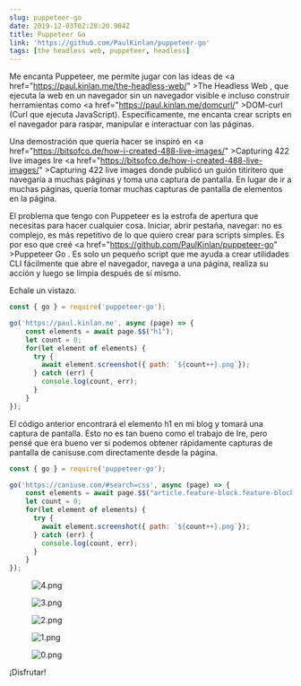 ```yaml
---
slug: puppeteer-go
date: 2019-12-03T02:28:20.904Z
title: Puppeteer Go
link: 'https://github.com/PaulKinlan/puppeteer-go'
tags: [the headless web, puppeteer, headless]
---
```


Me encanta Puppeteer, me permite jugar con las ideas de <a <span class="notranslate">href=&quot;https://paul.kinlan.me/the-headless-web/&quot; &gt;The Headless Web</a> , que ejecuta la web en un navegador sin un navegador visible e incluso construir herramientas como <a <span class="notranslate">href=&quot;https://paul.kinlan.me/domcurl/&quot; &gt;DOM-curl</a> (Curl que ejecuta JavaScript). Específicamente, me encanta crear scripts en el navegador para raspar, manipular e interactuar con las páginas.

Una demostración que quería hacer se inspiró en <a <span class="notranslate">href=&quot;https://bitsofco.de/how-i-created-488-live-images/&quot; &gt;Capturing 422 live images</a> Ire <a <span class="notranslate">href=&quot;https://bitsofco.de/how-i-created-488-live-images/&quot; &gt;Capturing 422 live images</a> donde publicó un guión titiritero que navegaría a muchas páginas y toma una captura de pantalla. En lugar de ir a muchas páginas, quería tomar muchas capturas de pantalla de elementos en la página.

El problema que tengo con Puppeteer es la estrofa de apertura que necesitas para hacer cualquier cosa. Iniciar, abrir pestaña, navegar: no es complejo, es más repetitivo de lo que quiero crear para scripts simples. Es por eso que creé <a <span class="notranslate">href=&quot;https://github.com/PaulKinlan/puppeteer-go&quot; &gt;Puppeteer Go</a> . Es solo un pequeño script que me ayuda a crear utilidades CLI fácilmente que abre el navegador, navega a una página, realiza su acción y luego se limpia después de sí mismo.

Echale un vistazo.

```JavaScript
const { go } = require('puppeteer-go');

go('https://paul.kinlan.me', async (page) => {
    const elements = await page.$$("h1");
    let count = 0;
    for(let element of elements) {
      try {
        await element.screenshot({ path: `${count++}.png`});
      } catch (err) {
        console.log(count, err);
      }
    }
});
```

El código anterior encontrará el elemento h1 en mi blog y tomará una captura de pantalla. Esto no es tan bueno como el trabajo de Ire, pero pensé que era bueno ver si podemos obtener rápidamente capturas de pantalla de canisuse.com directamente desde la página.

```JavaScript
const { go } = require('puppeteer-go');

go('https://caniuse.com/#search=css', async (page) => {
    const elements = await page.$$("article.feature-block.feature-block--feature");
    let count = 0;
    for(let element of elements) {
      try {
        await element.screenshot({ path: `${count++}.png`});
      } catch (err) {
        console.log(count, err);
      }
    }
});
```

<figure><img src="/images/2019-12-03-puppeteer-go-0.jpeg" alt="4.png"></figure>

<figure><img src="/images/2019-12-03-puppeteer-go-1.jpeg" alt="3.png"></figure>

<figure><img src="/images/2019-12-03-puppeteer-go-2.jpeg" alt="2.png"></figure>

<figure><img src="/images/2019-12-03-puppeteer-go-3.jpeg" alt="1.png"></figure>

<figure><img src="/images/2019-12-03-puppeteer-go-4.jpeg" alt="0.png"></figure>

¡Disfrutar!

